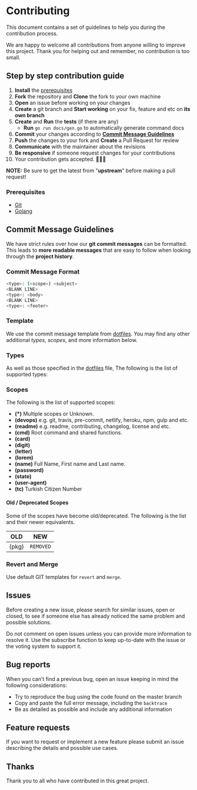 # Contributing

This document contains a set of guidelines to help you during the contribution
process.

We are happy to welcome all contributions from anyone willing to improve this
project. Thank you for helping out and remember, no contribution is too small.

## Step by step contribution guide

01. **Install** the [prerequisites](#prerequisites)
02. **Fork** the repository and **Clone** the fork to your own machine
03. **Open** an issue before working on your changes
04. **Create** a git branch and **Start working** on your fix, feature and etc
    on **its own branch**
05. **Create** and **Run** the **tests** (if there are any)
    - **Run** `go run docs/gen.go` to automatically generate command docs
06. **Commit** your changes according to [**Commit Message Guidelines**](#commit-message-guidelines)
07. **Push** the changes to your fork and **Create** a Pull Request for review
08. **Communicate** with the maintainer about the revisions
09. **Be responsive** if someone request changes for your contributions
10. Your contribution gets accepted. 🎉🎉🎉

**NOTE:** Be sure to get the latest from "**upstream**" before making a pull
request!

### Prerequisites

- [Git](https://git-scm.com)
- [Golang](https://golang.org)

## Commit Message Guidelines

We have strict rules over how our **git commit messages** can be formatted. This
leads to **more readable messages** that are easy to follow when looking through
the **project history**.

### Commit Message Format

```sh
<type>: (<scope>) <subject>
<BLANK LINE>
<type>: <body>
<BLANK LINE>
<type>: <footer>
```

### Template

We use the commit message template from [dotfiles]. You may find any other
additional *types*, *scopes*, and more information below.

[dotfiles]: https://github.com/erdaltsksn/dotfiles/blob/master/git/.gittemplate

### Types

As well as those specified in the [dotfiles] file, The following is the list of
supported types:

### Scopes

The following is the list of supported scopes:

- **(*)** Multiple scopes or Unknown.
- **(devops)** e.g. git, travis, pre-commit, netlify, heroku, npm, gulp and etc.
- **(readme)** e.g. readme, contributing, changelog, license and etc.
- **(cmd)** Root command and shared functions.
- **(card)**
- **(digit)**
- **(letter)**
- **(lorem)**
- **(name)** Full Name, First name and Last name.
- **(password)**
- **(state)**
- **(user-agent)**
- **(tc)** Turkish Citizen Number

#### Old / Deprecated Scopes

Some of the scopes have become old/deprecated. The following is the list and
their newer equivalents.

| OLD                                  | NEW                                   |
|--------------------------------------|---------------------------------------|
| (pkg)                                | `REMOVED`                             |

### Revert and Merge

Use default GIT templates for `revert` and `merge`.

## Issues

Before creating a new issue, please search for similar issues, open or closed,
to see if someone else has already noticed the same problem and possible
solutions.

Do not comment on open issues unless you can provide more information to resolve
it. Use the subscribe function to keep up-to-date with the issue or the voting
system to support it.

## Bug reports

When you can't find a previous bug, open an issue keeping in mind the following
considerations:

- Try to reproduce the bug using the code found on the master branch
- Copy and paste the full error message, including the `backtrace`
- Be as detailed as possible and include any additional information

## Feature requests

If you want to request or implement a new feature please submit an issue
describing the details and possible use cases.

## Thanks

Thank you to all who have contributed in this great project.
